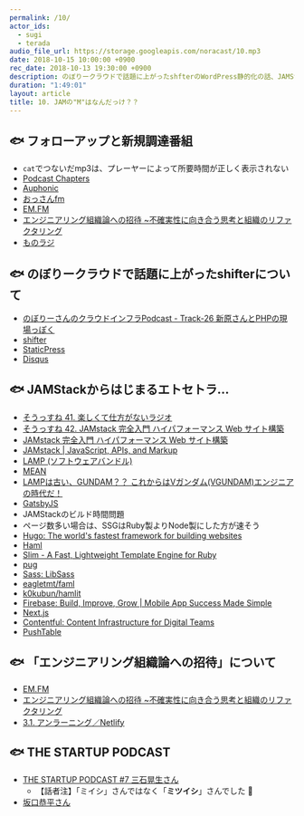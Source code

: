 ```yaml
---
permalink: /10/
actor_ids:
  - sugi
  - terada
audio_file_url: https://storage.googleapis.com/noracast/10.mp3
date: 2018-10-15 10:00:00 +0900
rec_date: 2018-10-13 19:30:00 +0900
description: のぼりークラウドで話題に上がったshfterのWordPress静的化の話、JAMStackにおけるビルド時間問題、SSG何がいんだろう、SlimとHamlの話、「エンジニアリング組織論への招待」について、THE STARTUP PODCASTなどについて話しました。
duration: "1:49:01"
layout: article
title: 10. JAMの"M"はなんだっけ？？
---
```


## 🐟 フォローアップと新規調達番組
- `cat`でつないだmp3は、プレーヤーによって所要時間が正しく表示されない
- [Podcast Chapters](https://chaptersapp.com/)
- [Auphonic](https://auphonic.com/)
- [おっさんfm](https://ossan.fm/)
- [EM.FM](https://anchor.fm/em-fm/)
- [エンジニアリング組織論への招待 ~不確実性に向き合う思考と組織のリファクタリング](https://www.amazon.co.jp/dp/4774196053)
- [ものラジ](https://monorazi.hateblo.jp/)

## 🐟 のぼりークラウドで話題に上がったshifterについて
- [のぼりーさんのクラウドインフラPodcast - Track-26 新原さんとPHPの現場っぽく](https://cloudinfra.audio/track26-b3680a037a34)
- [shifter](https://www.getshifter.io/)
- [StaticPress](http://ja.staticpress.net/)
- [Disqus](https://disqus.com/)

## 🐟 JAMStackからはじまるエトセトラ…
- [そうっすね 41. 楽しくて仕方がないラジオ](https://soussune.com/episode/41/)
- [そうっすね 42. JAMstack 完全入門 ハイパフォーマンス Web サイト構築](https://soussune.com/episode/42/)
- [JAMstack 完全入門 ハイパフォーマンス Web サイト構築](https://booth.pm/ja/items/1035934)
- [JAMstack | JavaScript, APIs, and Markup](https://jamstack.org/)
- [LAMP (ソフトウェアバンドル)](https://ja.wikipedia.org/wiki/LAMP_(%E3%82%BD%E3%83%95%E3%83%88%E3%82%A6%E3%82%A7%E3%82%A2%E3%83%90%E3%83%B3%E3%83%89%E3%83%AB))
- [MEAN](http://mean.io/)
- [LAMPは古い、GUNDAM？？ これからはVガンダム(VGUNDAM)エンジニアの時代だ！](https://techracho.bpsinc.jp/shibachan/2014_07_17/18195)
- [GatsbyJS](https://www.gatsbyjs.org/)
- JAMStackのビルド時間問題
- ページ数多い場合は、SSGはRuby製よりNode製にした方が速そう
- [Hugo: The world's fastest framework for building websites](https://gohugo.io/)
- [Haml](http://haml.info/)
- [Slim - A Fast, Lightweight Template Engine for Ruby](http://slim-lang.com/)
- [pug](https://pugjs.org)
- [Sass: LibSass](https://sass-lang.com/libsass)
- [eagletmt/faml](https://github.com/eagletmt/faml)
- [k0kubun/hamlit](https://github.com/k0kubun/hamlit)
- [Firebase: Build, Improve, Grow | Mobile App Success Made Simple](https://firebase.google.com/)
- [Next.js](https://nextjs.org/)
- [Contentful: Content Infrastructure for Digital Teams](https://www.contentful.com/)
- [PushTable](https://www.pushtable.com/)

## 🐟 「エンジニアリング組織論への招待」について
- [EM.FM](https://anchor.fm/em-fm/)
- [エンジニアリング組織論への招待 ~不確実性に向き合う思考と組織のリファクタリング](https://www.amazon.co.jp/dp/4774196053)
- [3.1. アンラーニング／Netlify](https://noracast.jp/3.1/)

## 🐟 THE STARTUP PODCAST
- [THE STARTUP PODCAST #7 三石晃生さん](https://podcast.no-new-folk.com/podcast/07-kousei-mitsuishi/)
  - 【話者注】「ミイシ」さんではなく「**ミツイシ**」さんでした 🙇
- [坂口恭平さん](https://ja.wikipedia.org/wiki/%E5%9D%82%E5%8F%A3%E6%81%AD%E5%B9%B3)
